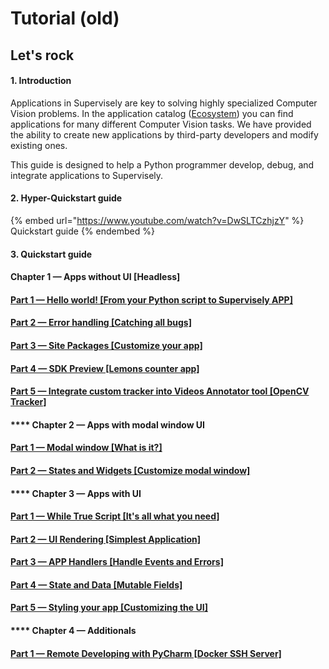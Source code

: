 # Tutorial (old)

## **Let's rock**

#### 1. Introduction

Applications in Supervisely are key to solving highly specialized Computer Vision problems. In the application catalog ([Ecosystem](https://app.supervise.ly/ecosystem/)) you can find applications for many different Computer Vision tasks. We have provided the ability to create new applications by third-party developers and modify existing ones.

This guide is designed to help a Python programmer develop, debug, and integrate applications to Supervisely.

#### 2. Hyper-Quickstart guide

{% embed url="https://www.youtube.com/watch?v=DwSLTCzhjzY" %}
Quickstart guide
{% endembed %}

#### 3. Quickstart guide

#### &#x20;                                                 **Chapter 1 — Apps without UI \[Headless]**

#### [Part 1 — Hello world! \[From your Python script to Supervisely APP\]](https://github.com/supervisely-ecosystem/how-to-create-app/blob/master/chapter-01-headless/part-01-hello-world)

#### [Part 2 — Error handling \[Catching all bugs\]](https://github.com/supervisely-ecosystem/how-to-create-app/blob/master/chapter-01-headless/part-02-errors-handling)

#### [Part 3 — Site Packages \[Customize your app\]](https://github.com/supervisely-ecosystem/how-to-create-app/blob/master/chapter-01-headless/part-03-site-packages)

#### [Part 4 — SDK Preview \[Lemons counter app\]](https://github.com/supervisely-ecosystem/how-to-create-app/blob/master/chapter-01-headless/part-04-sdk-preview)

#### [Part 5 — Integrate custom tracker into Videos Annotator tool \[OpenCV Tracker\]](https://github.com/supervisely-ecosystem/how-to-create-app/blob/master/chapter-01-headless/part-05-integrate-to-videos-annotator)

#### &#x20;                                                 ****                                                  Chapter 2 — Apps with modal window UI

#### [Part 1 — Modal window \[What is it?\]](https://github.com/supervisely-ecosystem/how-to-create-app/blob/master/chapter-02-modal-window/part-01-modal-window)

#### [Part 2 — States and Widgets \[Customize modal window\]](https://github.com/supervisely-ecosystem/how-to-create-app/blob/master/chapter-02-modal-window/part-02-states-and-widgets)

#### &#x20;                                                 ****                                                  Chapter 3 — Apps with UI

#### [Part 1 — While True Script \[It's all what you need\]](https://github.com/supervisely-ecosystem/how-to-create-app/blob/master/chapter-03-ui/part-01-while-true-script)

#### [Part 2 — UI Rendering \[Simplest Application\]](https://github.com/supervisely-ecosystem/how-to-create-app/blob/master/chapter-03-ui/part-02-ui-rendering)

#### [Part 3 — APP Handlers \[Handle Events and Errors\]](https://github.com/supervisely-ecosystem/how-to-create-app/blob/master/chapter-03-ui/part-03-app-handlers)

#### [Part 4 — State and Data \[Mutable Fields\]](https://github.com/supervisely-ecosystem/how-to-create-app/blob/master/chapter-03-ui/part-04-state-and-data)

#### [Part 5 — Styling your app \[Customizing the UI\]](https://github.com/supervisely-ecosystem/how-to-create-app/blob/master/chapter-03-ui/part-05-styling-your-app)

#### &#x20;                                                 ****                                                  Chapter 4 — Additionals

#### [Part 1 — Remote Developing with PyCharm \[Docker SSH Server\]](https://github.com/supervisely-ecosystem/how-to-create-app/tree/master/chapter-04-additionals/part-01-remote-developing-with-pycharm)
